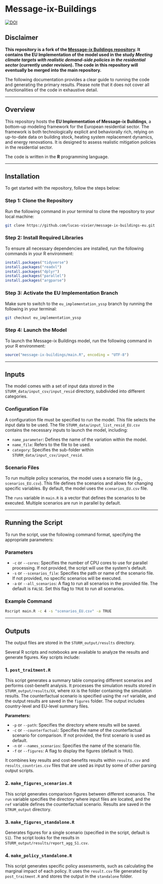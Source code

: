
# Message-ix-Buildings

[![DOI](https://zenodo.org/badge/812692384.svg)](https://doi.org/10.5281/zenodo.13919539)


## Disclaimer

**This repository is a fork of the [Message-ix Buildings repository](https://github.com/iiasa/message-ix-buildings). It contains the EU Implementation of the model used in the study _Meeting climate targets with realistic demand-side policies in the residential sector_ (currently under revision). The code in this repository will eventually be merged into the main repository.**

The following documentation provides a clear guide to running the code and generating the primary results. Please note that it does not cover all functionalities of the code in exhaustive detail.

---

## Overview

This repository hosts the **EU Implementation of Message-ix Buildings**, a bottom-up modeling framework for the European residential sector. The framework is both technologically explicit and behaviorally rich, relying on up-to-date data on building stock, heating system replacement dynamics, and energy renovations. It is designed to assess realistic mitigation policies in the residential sector.

The code is written in the **R** programming language.

---

## Installation

To get started with the repository, follow the steps below:

### Step 1: Clone the Repository

Run the following command in your terminal to clone the repository to your local machine:

```bash
git clone https://github.com/lucas-vivier/message-ix-buildings-eu.git
```

### Step 2: Install Required Libraries

To ensure all necessary dependencies are installed, run the following commands in your R environment:

```r
install.packages("tidyverse")
install.packages("readxl")
install.packages("dplyr")
install.packages("parallel")
install.packages("argparse")
```

### Step 3: Activate the EU Implementation Branch

Make sure to switch to the `eu_implementation_yssp` branch by running the following in your terminal:

```bash
git checkout eu_implementation_yssp
```

### Step 4: Launch the Model

To launch the Message-ix Buildings model, run the following command in your R environment:

```r
source("message-ix-buildings/main.R", encoding = "UTF-8")
```

---

## Inputs

The model comes with a set of input data stored in the `STURM_data/input_csv/input_resid` directory, subdivided into different categories.

### Configuration File

A configuration file must be specified to run the model. This file selects the input data to be used. The file `STURM_data/input_list_resid_EU.csv` contains the necessary inputs to launch the model, including:
- `name_parameter`: Defines the name of the variation within the model.
- `name_file`: Refers to the file to be used.
- `category`: Specifies the sub-folder within `STURM_data/input_csv/input_resid`.

### Scenario Files

To run multiple policy scenarios, the model uses a scenario file (e.g., `scenarios_EU.csv`). This file defines the scenarios and allows for changing specific variables. By default, the model uses the `scenarios_EU.csv` file.

The `runs` variable in `main.R` is a vector that defines the scenarios to be executed. Multiple scenarios are run in parallel by default.

---

## Running the Script

To run the script, use the following command format, specifying the appropriate parameters:

### Parameters

- `-c` or `--cores`: Specifies the number of CPU cores to use for parallel processing. If not provided, the script will use the system's default.
- `-s` or `--scenarios_file`: Specifies the path or name of the scenario file. If not provided, no specific scenarios will be executed.
- `-a` or `--all_scenarios`: A flag to run all scenarios in the provided file. The default is `FALSE`. Set this flag to `TRUE` to run all scenarios.

### Example Command

```bash
Rscript main.R -c 4 -s "scenarios_EU.csv" -a TRUE
```

---

## Outputs

The output files are stored in the `STURM_output/results` directory.

Several R scripts and notebooks are available to analyze the results and generate figures. Key scripts include:

### 1. `post_traitment.R`

This script generates a summary table comparing different scenarios and performs cost-benefit analysis. It processes the simulation results stored in `STURM_output/results/XX`, where `XX` is the folder containing the simulation results. The counterfactual scenario is specified using the `ref` variable, and the output results are saved in the `figures` folder. The output includes country-level and EU-level summary files.

**Parameters:**
- `-p` or `--path`: Specifies the directory where results will be saved.
- `-c` or `--counterfactual`: Specifies the name of the counterfactual scenario for comparison. If not provided, the first scenario is used as default.
- `-n` or `--names_scenarios`: Specifies the name of the scenario file.
- `-f` or `--figures`: A flag to display the figures (default is `TRUE`).

It combines key results and cost-benefits results within `results.csv` and `results_countries.csv` files that are used as input by some of other parsing output scripts.


### 2. `make_figures_scenarios.R`

This script generates comparison figures between different scenarios. The `run` variable specifies the directory where input files are located, and the `ref` variable defines the counterfactual scenario. Results are saved in the `STRUM_output` directory.

### 3. `make_figures_standalone.R`

Generates figures for a single scenario (specified in the script, default is `S1`). The script looks for the results in `STURM_output/results/report_agg_S1.csv`.

### 4. `make_policy_standalone.R`

This script generates specific policy assessments, such as calculating the marginal impact of each policy. It uses the `result.csv` file generated by `post_traitment.R` and stores the output in the `standalone` folder.
